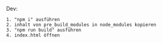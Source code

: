 Dev:

    1. "npm i" ausführen
    2. inhalt von pre_build_modules in node_modules kopieren
    3. "npm run build" ausführen
    4. index.html öffnen
